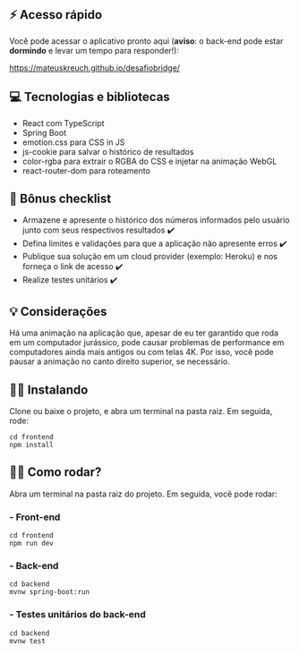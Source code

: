 ## ⚡ Acesso rápido

Você pode acessar o aplicativo pronto aqui (**aviso**: o back-end pode estar **dormindo** e levar um tempo para responder!):

https://mateuskreuch.github.io/desafiobridge/

## 💻 Tecnologias e bibliotecas

- React com TypeScript
- Spring Boot
- emotion.css para CSS in JS
- js-cookie para salvar o histórico de resultados
- color-rgba para extrair o RGBA do CSS e injetar na animação WebGL
- react-router-dom para roteamento

## 📑 Bônus checklist

- Armazene e apresente o histórico dos números informados pelo usuário junto com seus respectivos resultados ✔️
- Defina limites e validações para que a aplicação não apresente erros ✔️
- Publique sua solução em um cloud provider (exemplo: Heroku) e nos forneça o link de acesso ✔️
- Realize testes unitários ✔️

## 💡 Considerações

Há uma animação na aplicação que, apesar de eu ter garantido que roda em um computador jurássico, pode causar problemas de performance em computadores ainda mais antigos ou com telas 4K. Por isso, você pode pausar a animação no canto direito superior, se necessário.

## 👷‍♂️ Instalando

Clone ou baixe o projeto, e abra um terminal na pasta raiz. Em seguida, rode:

```
cd frontend
npm install
```

## 🏃‍♂️ Como rodar?

Abra um terminal na pasta raiz do projeto. Em seguida, você pode rodar:

### - Front-end

```
cd frontend
npm run dev
```

### - Back-end

```
cd backend
mvnw spring-boot:run
```

### - Testes unitários do back-end

```
cd backend
mvnw test
```
